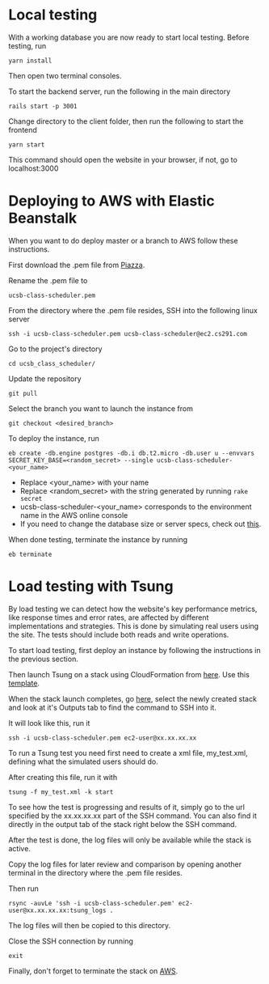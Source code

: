 # Local testing

With a working database you are now ready to start local testing. Before testing, run 
```
yarn install
```
Then open two terminal consoles. 

To start the backend server, run the following in the main directory
```
rails start -p 3001
```
Change directory to the client folder, then run the following to start the frontend
```
yarn start
```
This command should open the website in your browser, if not, go to localhost:3000

# Deploying to AWS with Elastic Beanstalk

When you want to do deploy master or a branch to AWS follow these instructions.

First download the .pem file from [Piazza](https://piazza.com/class/j789lo09yai5qx).  

Rename the .pem file to
```
ucsb-class-scheduler.pem
```
From the directory where the .pem file resides, SSH into the following linux server
```
ssh -i ucsb-class-scheduler.pem ucsb-class-scheduler@ec2.cs291.com
```
Go to the project's directory
```
cd ucsb_class_scheduler/
```
Update the repository
```
git pull
```
Select the branch you want to launch the instance from
```
git checkout <desired_branch>
```

To deploy the instance, run
```
eb create -db.engine postgres -db.i db.t2.micro -db.user u --envvars SECRET_KEY_BASE=<random_secret> --single ucsb-class-scheduler-<your_name>
```
* Replace <your_name> with your name  
* Replace <random_secret>  with the string generated by running ```rake secret``` 
* ucsb-class-scheduler-<your_name> corresponds to the environment name in the AWS online console
* If you need to change the database size or server specs, check out [this](https://github.com/scalableinternetservices/demo_rails514_beanstalk#create-a-deployment-for-load-testing).

When done testing, terminate the instance by running
```
eb terminate
```

# Load testing with Tsung

By load testing we can detect how the website's key performance metrics, like response times and error rates, are affected by different implementations and strategies. This is done by simulating real users using the site. The tests should include both reads and write operations.  

To start load testing, first deploy an instance by following the instructions in the previous section. 

Then launch Tsung on a stack using CloudFormation from [here](https://us-west-2.console.aws.amazon.com/cloudformation/home?region=us-west-2#/stacks/new
).
Use this [template](https://cs291.s3.amazonaws.com/Tsung.json).

When the stack launch completes, go [here](https://us-west-2.console.aws.amazon.com/cloudformation/home?region=us-west-2#/stacks), select the newly created stack and look at it's Outputs tab to find the command to SSH into it. 

It will look like this, run it
```
ssh -i ucsb-class-scheduler.pem ec2-user@xx.xx.xx.xx
```
To run a Tsung test you need first need to create a xml file, my_test.xml, defining what the simulated users should do. 

After creating this file, run it with
```
tsung -f my_test.xml -k start
```
To see how the test is progressing and results of it, simply go to the url specified by the xx.xx.xx.xx part of the SSH command. 
You can also find it directly in the output tab of the stack right below the SSH command. 

After the test is done, the log files will only be available while the stack is active.

Copy the log files for later review and comparison by opening another terminal in the directory where the .pem file resides. 

Then run
```
rsync -auvLe 'ssh -i ucsb-class-scheduler.pem' ec2-user@xx.xx.xx.xx:tsung_logs .
```
The log files will then be copied to this directory.  

Close the SSH connection by running 
```
exit
```
Finally, don't forget to terminate the stack on [AWS](https://us-west-2.console.aws.amazon.com/cloudformation/home?region=us-west-2#/stacks).
